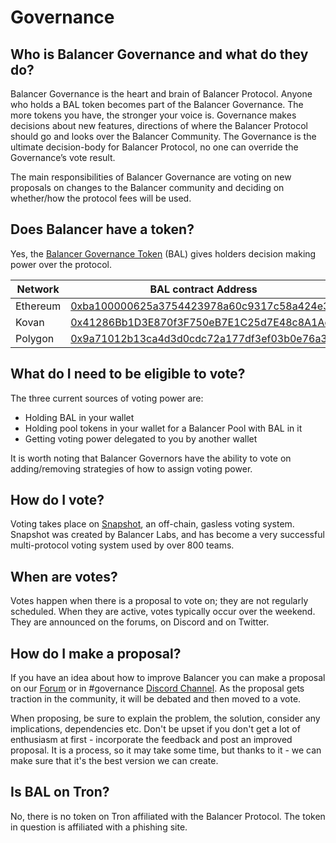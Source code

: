 # Governance

## Who is Balancer Governance and what do they do?

Balancer Governance is the heart and brain of Balancer Protocol. Anyone who holds a BAL token becomes part of the Balancer Governance. The more tokens you have, the stronger your voice is. Governance makes decisions about new features, directions of where the Balancer Protocol should go and looks over the Balancer Community. The Governance is the ultimate decision-body for Balancer Protocol, no one can override the Governance’s vote result. 

The main responsibilities of Balancer Governance are voting on new proposals on changes to the Balancer community and deciding on whether/how the protocol fees will be used.

## Does Balancer have a token?

Yes, the [Balancer Governance Token](../../concepts/governance/bal-token.md) (BAL) gives holders decision making power over the protocol. 

| Network  | BAL contract Address                                                                                                        |
| -------- | --------------------------------------------------------------------------------------------------------------------------- |
| Ethereum | [0xba100000625a3754423978a60c9317c58a424e3d](https://etherscan.io/address/0xba100000625a3754423978a60c9317c58a424e3d)       |
| Kovan    | [0x41286Bb1D3E870f3F750eB7E1C25d7E48c8A1Ac7](https://kovan.etherscan.io/address/0x41286Bb1D3E870f3F750eB7E1C25d7E48c8A1Ac7) |
| Polygon  | [0x9a71012b13ca4d3d0cdc72a177df3ef03b0e76a3](https://polygonscan.com/address/0x9a71012b13ca4d3d0cdc72a177df3ef03b0e76a3)    |

## What do I need to be eligible to vote?

The three current sources of voting power are:

* Holding BAL in your wallet
* Holding pool tokens in your wallet for a Balancer Pool with BAL in it
* Getting voting power delegated to you by another wallet

It is worth noting that Balancer Governors have the ability to vote on adding/removing strategies of how to assign voting power.

## How do I vote?

Voting takes place on [Snapshot](https://snapshot.org/#/balancer), an off-chain, gasless voting system. Snapshot was created by Balancer Labs, and has become a very successful multi-protocol voting system used by over 800 teams.

## When are votes?

Votes happen when there is a proposal to vote on; they are not regularly scheduled. When they are active, votes typically occur over the weekend. They are announced on the forums, on Discord and on Twitter.

## How do I make a proposal?

If you have an idea about how to improve Balancer you can make a proposal on our [Forum](https://forum.balancer.finance) or in #governance [Discord Channel](https://discord.gg/fuxpBzvad9). As the proposal gets traction in the community, it will be debated and then moved to a vote. 

When proposing, be sure to explain the problem, the solution, consider any implications, dependencies etc. Don't be upset if you don't get a lot of enthusiasm at first - incorporate the feedback and post an improved proposal. It is a process, so it may take some time, but thanks to it - we can make sure that it's the best version we can create. 

## Is BAL on Tron?

No, there is no token on Tron affiliated with the Balancer Protocol. The token in question is affiliated with a phishing site. 
